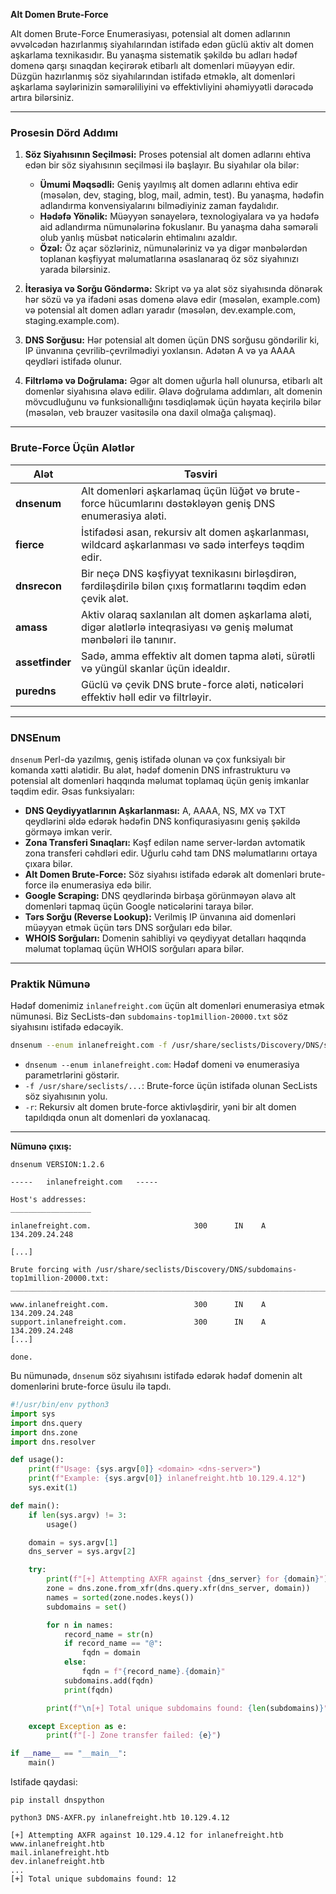 **Alt Domen Brute-Force**

Alt domen Brute-Force Enumerasiyası, potensial alt domen adlarının əvvəlcədən hazırlanmış siyahılarından istifadə edən güclü aktiv alt domen aşkarlama texnikasıdır. Bu yanaşma sistematik şəkildə bu adları hədəf domenə qarşı sınaqdan keçirərək etibarlı alt domenləri müəyyən edir. Düzgün hazırlanmış söz siyahılarından istifadə etməklə, alt domenləri aşkarlama səylərinizin səmərəliliyini və effektivliyini əhəmiyyətli dərəcədə artıra bilərsiniz.

---

### **Prosesin Dörd Addımı**

1. **Söz Siyahısının Seçilməsi:**
   Proses potensial alt domen adlarını ehtiva edən bir söz siyahısının seçilməsi ilə başlayır. Bu siyahılar ola bilər:

   * **Ümumi Məqsədli:** Geniş yayılmış alt domen adlarını ehtiva edir (məsələn, dev, staging, blog, mail, admin, test). Bu yanaşma, hədəfin adlandırma konvensiyalarını bilmədiyiniz zaman faydalıdır.
   * **Hədəfə Yönəlik:** Müəyyən sənayelərə, texnologiyalara və ya hədəfə aid adlandırma nümunələrinə fokuslanır. Bu yanaşma daha səmərəli olub yanlış müsbət nəticələrin ehtimalını azaldır.
   * **Özəl:** Öz açar sözləriniz, nümunələriniz və ya digər mənbələrdən toplanan kəşfiyyat məlumatlarına əsaslanaraq öz söz siyahınızı yarada bilərsiniz.

2. **İterasiya və Sorğu Göndərmə:**
   Skript və ya alət söz siyahısında dönərək hər sözü və ya ifadəni əsas domenə əlavə edir (məsələn, example.com) və potensial alt domen adları yaradır (məsələn, dev.example.com, staging.example.com).

3. **DNS Sorğusu:**
   Hər potensial alt domen üçün DNS sorğusu göndərilir ki, IP ünvanına çevrilib-çevrilmədiyi yoxlansın. Adətən A və ya AAAA qeydləri istifadə olunur.

4. **Filtrləmə və Doğrulama:**
   Əgər alt domen uğurla həll olunursa, etibarlı alt domenlər siyahısına əlavə edilir. Əlavə doğrulama addımları, alt domenin mövcudluğunu və funksionallığını təsdiqləmək üçün həyata keçirilə bilər (məsələn, veb brauzer vasitəsilə ona daxil olmağa çalışmaq).

---

### **Brute-Force Üçün Alətlər**

| Alət            | Təsviri                                                                                                                  |
| --------------- | ------------------------------------------------------------------------------------------------------------------------ |
| **dnsenum**     | Alt domenləri aşkarlamaq üçün lüğət və brute-force hücumlarını dəstəkləyən geniş DNS enumerasiya aləti.                  |
| **fierce**      | İstifadəsi asan, rekursiv alt domen aşkarlanması, wildcard aşkarlanması və sadə interfeys təqdim edir.                   |
| **dnsrecon**    | Bir neçə DNS kəşfiyyat texnikasını birləşdirən, fərdiləşdirilə bilən çıxış formatlarını təqdim edən çevik alət.          |
| **amass**       | Aktiv olaraq saxlanılan alt domen aşkarlama aləti, digər alətlərlə inteqrasiyası və geniş məlumat mənbələri ilə tanınır. |
| **assetfinder** | Sadə, amma effektiv alt domen tapma aləti, sürətli və yüngül skanlar üçün idealdır.                                      |
| **puredns**     | Güclü və çevik DNS brute-force aləti, nəticələri effektiv həll edir və filtrləyir.                                       |

---

### **DNSEnum**

`dnsenum` Perl-də yazılmış, geniş istifadə olunan və çox funksiyalı bir komanda xətti alətidir. Bu alət, hədəf domenin DNS infrastrukturu və potensial alt domenləri haqqında məlumat toplamaq üçün geniş imkanlar təqdim edir. Əsas funksiyaları:

* **DNS Qeydiyyatlarının Aşkarlanması:** A, AAAA, NS, MX və TXT qeydlərini əldə edərək hədəfin DNS konfiqurasiyasını geniş şəkildə görməyə imkan verir.
* **Zona Transferi Sınaqları:** Kəşf edilən name server-lərdən avtomatik zona transferi cəhdləri edir. Uğurlu cəhd tam DNS məlumatlarını ortaya çıxara bilər.
* **Alt Domen Brute-Force:** Söz siyahısı istifadə edərək alt domenləri brute-force ilə enumerasiya edə bilir.
* **Google Scraping:** DNS qeydlərində birbaşa görünməyən əlavə alt domenləri tapmaq üçün Google nəticələrini taraya bilər.
* **Tərs Sorğu (Reverse Lookup):** Verilmiş IP ünvanına aid domenləri müəyyən etmək üçün tərs DNS sorğuları edə bilər.
* **WHOIS Sorğuları:** Domenin sahibliyi və qeydiyyat detalları haqqında məlumat toplamaq üçün WHOIS sorğuları apara bilər.

---

### **Praktik Nümunə**

Hədəf domenimiz `inlanefreight.com` üçün alt domenləri enumerasiya etmək nümunəsi. Biz SecLists-dən `subdomains-top1million-20000.txt` söz siyahısını istifadə edəcəyik.

```bash
dnsenum --enum inlanefreight.com -f /usr/share/seclists/Discovery/DNS/subdomains-top1million-20000.txt -r
```

* `dnsenum --enum inlanefreight.com`: Hədəf domeni və enumerasiya parametrlərini göstərir.
* `-f /usr/share/seclists/...`: Brute-force üçün istifadə olunan SecLists söz siyahısının yolu.
* `-r`: Rekursiv alt domen brute-force aktivləşdirir, yəni bir alt domen tapıldıqda onun alt domenləri də yoxlanacaq.

---

**Nümunə çıxış:**

```text
dnsenum VERSION:1.2.6

-----   inlanefreight.com   -----

Host's addresses:
__________________

inlanefreight.com.                       300      IN    A        134.209.24.248

[...]

Brute forcing with /usr/share/seclists/Discovery/DNS/subdomains-top1million-20000.txt:
_______________________________________________________________________________________

www.inlanefreight.com.                   300      IN    A        134.209.24.248
support.inlanefreight.com.               300      IN    A        134.209.24.248
[...]

done.
```

Bu nümunədə, `dnsenum` söz siyahısını istifadə edərək hədəf domenin alt domenlərini brute-force üsulu ilə tapdı.


```py
#!/usr/bin/env python3
import sys
import dns.query
import dns.zone
import dns.resolver

def usage():
    print(f"Usage: {sys.argv[0]} <domain> <dns-server>")
    print(f"Example: {sys.argv[0]} inlanefreight.htb 10.129.4.12")
    sys.exit(1)

def main():
    if len(sys.argv) != 3:
        usage()

    domain = sys.argv[1]
    dns_server = sys.argv[2]

    try:
        print(f"[+] Attempting AXFR against {dns_server} for {domain}")
        zone = dns.zone.from_xfr(dns.query.xfr(dns_server, domain))
        names = sorted(zone.nodes.keys())
        subdomains = set()

        for n in names:
            record_name = str(n)
            if record_name == "@":
                fqdn = domain
            else:
                fqdn = f"{record_name}.{domain}"
            subdomains.add(fqdn)
            print(fqdn)

        print(f"\n[+] Total unique subdomains found: {len(subdomains)}")

    except Exception as e:
        print(f"[-] Zone transfer failed: {e}")

if __name__ == "__main__":
    main()
```

Istifade qaydasi:

`pip install dnspython`

`python3 DNS-AXFR.py inlanefreight.htb 10.129.4.12`

```shell
[+] Attempting AXFR against 10.129.4.12 for inlanefreight.htb
www.inlanefreight.htb
mail.inlanefreight.htb
dev.inlanefreight.htb
...
[+] Total unique subdomains found: 12
```
